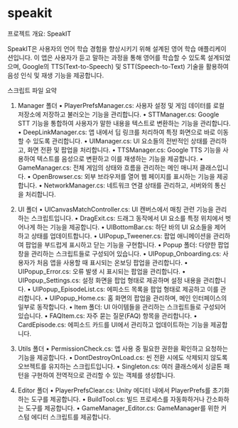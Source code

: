 # speakit


프로젝트 개요: SpeakIT

SpeakIT은 사용자의 언어 학습 경험을 향상시키기 위해 설계된 영어 학습 애플리케이션입니다. 
이 앱은 사용자가 듣고 말하는 과정을 통해 영어를 학습할 수 있도록 설계되었으며, Google의 TTS(Text-to-Speech) 및 STT(Speech-to-Text) 기술을 활용하여 음성 인식 및 재생 기능을 제공합니다. 

스크립트 파일 요약

1. Manager 폴더
 • PlayerPrefsManager.cs: 사용자 설정 및 게임 데이터를 로컬 저장소에 저장하고 불러오는 기능을 관리합니다.
 • STTManager.cs: Google STT 기능을 통합하여 사용자가 말한 내용을 텍스트로 변환하는 기능을 관리합니다.
 • DeepLinkManager.cs: 앱 내에서 딥 링크를 처리하여 특정 화면으로 바로 이동할 수 있도록 관리합니다.
 • UIManager.cs: UI 요소들의 전반적인 상태를 관리하고, 화면 전환 및 팝업을 처리합니다.
 • TTSManager.cs: Google TTS 기능을 사용하여 텍스트를 음성으로 변환하고 이를 재생하는 기능을 제공합니다.
 • GameManager.cs: 전체 게임의 상태와 흐름을 관리하는 메인 매니저 클래스입니다.
 • OpenBrowser.cs: 외부 브라우저를 열어 웹 페이지를 표시하는 기능을 제공합니다.
 • NetworkManager.cs: 네트워크 연결 상태를 관리하고, 서버와의 통신을 처리합니다.

2. UI 폴더
 • UICanvasMatchController.cs: UI 캔버스에서 매칭 관련 기능을 관리하는 스크립트입니다.
 • DragExit.cs: 드래그 동작에서 UI 요소를 특정 위치에서 벗어나게 하는 기능을 제공합니다.
 • UIBottomBar.cs: 하단 바의 UI 요소들을 제어하고 상태를 업데이트합니다.
 • UIPopup_Tweener.cs: 팝업 애니메이션을 관리하여 팝업을 부드럽게 표시하고 닫는 기능을 구현합니다.
 • Popup 폴더: 다양한 팝업 창을 관리하는 스크립트들로 구성되어 있습니다.
 • UIPopup_Onboarding.cs: 사용자가 처음 앱을 사용할 때 표시되는 온보딩 팝업을 관리합니다.
 • UIPopup_Error.cs: 오류 발생 시 표시되는 팝업을 관리합니다.
 • UIPopup_Settings.cs: 설정 화면을 팝업 형태로 제공하며 설정 내용을 관리합니다.
 • UIPopup_EpisodeList.cs: 에피소드 목록을 팝업 형태로 제공하고 이를 관리합니다.
 • UIPopup_Home.cs: 홈 화면의 팝업을 관리하며, 메인 인터페이스의 일부로 동작합니다.
 • Item 폴더: UI 아이템들을 관리하는 스크립트들로 구성되어 있습니다.
 • FAQItem.cs: 자주 묻는 질문(FAQ) 항목을 관리합니다.
 • CardEpisode.cs: 에피소드 카드를 UI에서 관리하고 업데이트하는 기능을 제공합니다.

3. Utils 폴더
 • PermissionCheck.cs: 앱 사용 중 필요한 권한을 확인하고 요청하는 기능을 제공합니다.
 • DontDestroyOnLoad.cs: 씬 전환 시에도 삭제되지 않도록 오브젝트를 유지하는 스크립트입니다.
 • Singleton.cs: 여러 클래스에서 싱글톤 패턴을 구현하여 전역적으로 관리할 수 있는 객체를 생성합니다.

4. Editor 폴더
 • PlayerPrefsClear.cs: Unity 에디터 내에서 PlayerPrefs를 초기화하는 도구를 제공합니다.
 • BuildTool.cs: 빌드 프로세스를 자동화하거나 간소화하는 도구를 제공합니다.
 • GameManager_Editor.cs: GameManager를 위한 커스텀 에디터 스크립트를 제공합니다.
